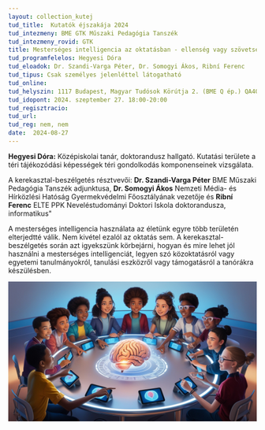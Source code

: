 ```yaml
---
layout: collection_kutej
tud_title:  Kutatók éjszakája 2024
tud_intezmeny: BME GTK Műszaki Pedagógia Tanszék
tud_intezmeny_rovid: GTK
title: Mesterséges intelligencia az oktatásban - ellenség vagy szövetséges?
tud_programfelelos: Hegyesi Dóra
tud_eloadok: Dr. Szandi-Varga Péter, Dr. Somogyi Ákos, Ribní Ferenc
tud_tipus: Csak személyes jelenléttel látogatható
tud_online: 
tud_helyszin: 1117 Budapest, Magyar Tudósok Körútja 2. (BME Q ép.) QA404. terem
tud_idopont: 2024. szeptember 27. 18:00-20:00
tud_regisztracio: 
tud_url: 
tud_reg: nem, nem
date:  2024-08-27
---
```


**Hegyesi Dóra:** Középiskolai tanár, doktorandusz hallgató. Kutatási területe a téri tájékozódási képességek téri gondolkodás komponenseinek vizsgálata. 

A kerekasztal-beszélgetés résztvevői: **Dr. Szandi-Varga Péter** BME Műszaki Pedagógia Tanszék adjunktusa, **Dr. Somogyi Ákos** Nemzeti Média- és Hírközlési Hatóság Gyermekvédelmi Főosztályának vezetője és **Ribní Ferenc** ELTE PPK Neveléstudományi Doktori Iskola doktorandusza, informatikus"

A mesterséges intelligencia használata az életünk egyre több területén elterjedtté válik. Nem kivétel ezalól az oktatás sem. A kerekasztal-beszélgetés során azt igyekszünk körbejárni, hogyan és mire lehet jól használni a mesterséges intelligenciát, legyen szó közoktatásról vagy egyetemi tanulmányokról, tanulási eszközről vagy támogatásról a tanórákra készülésben. 


![Mesterséges intelligencia az oktatásban - ellenség vagy szövetséges?](../2024/images/mesterseges_intelligencia_az_oktatasban.jpg)
